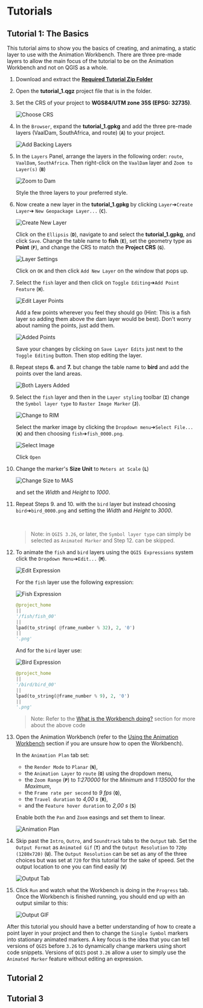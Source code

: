 # Tutorials

## Tutorial 1: The Basics

This tutorial aims to show you the basics of creating, and animating, a static layer to use
with the Animation Workbench. There are three pre-made layers to allow the main focus of
the tutorial to be on the Animation Workbench and not on QGIS as a whole.

1. Download and extract the **[Required Tutorial Zip Folder](https://github.com/timlinux/QGISAnimationWorkbench/blob/main/examples/tutorial_1.zip)**
    &nbsp;<!--Blank Space-->

2. Open the **tutorial_1.qgz** project file that is in the folder.
    &nbsp;<!--Blank Space-->

3. Set the CRS of your project to **WGS84/UTM zone 35S (EPSG: 32735)**.

    ![Choose CRS](img/tut_1/001_ChooseCRS_1.png)
    &nbsp;<!--Blank Space-->

4. In the `Browser`, expand the **tutorial_1.gpkg** and add the three pre-made layers
    (VaalDam, SouthAfrica, and route) (**`A`**) to your project.

    ![Add Backing Layers](img/tut_1/002_AddBackingLayers_1.png)
    &nbsp;<!--Blank Space-->

5. In the `Layers` Panel, arrange the layers in the following order: `route`, `VaalDam`,
    `SouthAfrica`. Then right-click on the `VaalDam` layer and `Zoom to Layer(s)` (**`B`**)

    ![Zoom to Dam](img/tut_1/003_ZoomToDam_1.png)

    Style the three layers to your preferred style.
    &nbsp;<!--Blank Space-->

6. Now create a new layer in the **tutorial_1.gpkg** by clicking `Layer`➔`Create Layer`➔
    `New Geopackage Layer...` (**`C`**).

    ![Create New Layer](img/tut_1/004_AddNewLayer_1.png)
    &nbsp;<!--Blank Space-->

    Click on the `Ellipsis` (**`D`**), navigate to and select the **tutorial_1.gpkg**, and
    click `Save`. Change the table name to **fish** (**`E`**), set the geometry type as **Point** (**`F`**), and
    change the CRS to match the **Project CRS** (**`G`**).

    ![Layer Settings](img/tut_1/005_LayerSettings_1.png)

    Click on `OK` and then click `Add New Layer` on the window that pops up.
    &nbsp;<!--Blank Space-->

7. Select the `fish` layer and then click on `Toggle Editing`➔`Add Point Feature` (**`H`**).

   ![Edit Layer Points](img/tut_1/006_EditLayerPoints_1.png)

   Add a few points wherever you feel they should go (Hint: This is a fish layer so adding
   them above the dam layer would be best). Don't worry about naming the points, just add
   them.

   ![Added Points](img/tut_1/007_AddedPoints_1.png)

   Save your changes by clicking on `Save Layer Edits` just next to the `Toggle Editing`
   button. Then stop editing the layer.
   &nbsp;<!--Blank Space-->

8. Repeat steps **6\.** and **7\.** but change the table name to **bird** and add the points over
    the land areas.

    ![Both Layers Added](img/tut_1/008_BothLayersAdded_1.png)
    &nbsp;<!--Blank Space-->

9. Select the `fish` layer and then in the `Layer styling` toolbar (**`I`**) change the
    `Symbol layer type` to `Raster Image Marker` (**`J`**).

    ![Change to RIM](img/tut_1/009_ChangetoRIM_1.png)

    Select the marker image by clicking the `Dropdown menu`➔`Select File...` (**`K`**)
    and then choosing `fish`➔`fish_0000.png`.

    ![Select Image](img/tut_1/010_SelectImage_1.png)

    Click `Open`
    &nbsp;<!--Blank Space-->

10. Change the marker's **Size Unit** to `Meters at Scale` (**`L`**)

    ![Change Size to MAS](img/tut_1/011_ChangeSizeToMAS_1.png)

    and set the *Width* and *Height* to *1000*.
    &nbsp;<!--Blank Space-->

11. Repeat Steps 9\. and 10\. with the `bird` layer but instead choosing `bird`➔`bird_0000.png`
    and setting the *Width* and *Height* to *3000*.

    &nbsp;<!--Blank Space-->
    >Note: in `QGIS 3.26`, or later, the `Symbol layer type` can simply be selected as
    `Animated Marker` and Step 12\. can be skipped.

12. To animate the `fish` and `bird` layers using the `QGIS Expressions` system click the
    `Dropdown Menu`➔`Edit...` (**`M`**).

    ![Edit Expression](img/tut_1/012_EditExpression_1.png)

    For the `fish` layer use the following expression:

    ![Fish Expression](img/tut_1/013_FishExpression_1.png)

    ```py
    @project_home
    || 
    '/fish/fish_00'
    ||
    lpad(to_string( @frame_number % 32), 2, '0')
    ||
    '.png'
    ```

    And for the `bird` layer use:

    ![Bird Expression](img/tut_1/014_BirdExpression_1.png)

    ```py
    @project_home
    ||
    '/bird/bird_00'
    || 
    lpad(to_string(@frame_number % 9), 2, '0')
    || 
    '.png'
    ```

    > Note: Refer to the [What is the Workbench doing?](../manual/under_the_hood.md) section for more about the above
        code

13. Open the Animation Workbench (refer to the [Using the Animation Workbench](../start/using.md) section
    if you are unsure how to open the Workbench).

    In the `Animation Plan` tab set:
    - the `Render Mode` to `Planar` (**`N`**),
    - the `Animation Layer` to `route` (**`O`**) using the dropdown menu,
    - the `Zoom Range` (**`P`**) to *1:270000* for the *Minimum* and *1:135000* for the *Maximum*,
    - the `Frame rate per second` to *9 fps* (**`Q`**),
    - the `Travel duration` to *4,00 s* (**`R`**),
    - and the `Feature hover duration` to *2,00 s* (**`S`**)

    Enable both the `Pan` and `Zoom` easings and set them to linear.

    ![Animation Plan](img/tut_1/015_AnimationPlan_1.png)
    &nbsp;<!--Blank Space-->

14. Skip past the `Intro`, `Outro`, and `Soundtrack` tabs to the `Output` tab. Set the
    `Output Format` as `Animated Gif` (**`T`**) and the `Output Resolution` to
    `720p (1280x720)` (**`U`**). The `Output Resolution` can be set as any of the three
    choices but was set at `720` for this tutorial for the sake of speed. Set the output
    location to one you can find easily (**`V`**)

    ![Output Tab](img/tut_1/016_Output_1.png)
    &nbsp;<!--Blank Space-->

15. Click `Run` and watch what the Workbench is doing in the `Progress` tab. Once the
    Workbench is finished running, you should end up with an output similar to this:

    ![Output GIF](img/tut_1/tut_1_output.gif)

After this tutorial you should have a better understanding of how to create a point layer
in your project and then to change the `Single Symbol` markers into stationary animated
markers. A key focus is the idea that you can tell versions of `QGIS` before `3.26` to dynamically
change markers using short code snippets. Versions of `QGIS` post `3.26` allow a user to
simply use the `Animated Marker` feature without editing an expression.

## Tutorial 2

## Tutorial 3
